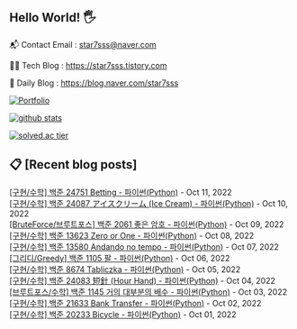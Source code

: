 ## Hello World! 🖐

📬 Contact Email : star7sss@naver.com

👨‍💻 Tech Blog : https://star7sss.tistory.com

🤪 Daily Blog : https://blog.naver.com/star7sss

[![Portfolio](https://img.shields.io/badge/Portfolio-%23000000.svg?style=for-the-badge&logo=firefox&logoColor=#FF7139)](https://fern-way-13f.notion.site/Jang-Thang-3b7b327981a2456c8ee5952eadb848b9)

[![github stats](https://github-readme-stats.vercel.app/api?username=jangThang&show_icons=true&hide_border=False)](https://star7sss.tistory.com)

[![solved.ac tier](http://mazassumnida.wtf/api/v2/generate_badge?boj=star7sss)](https://solved.ac/star7sss)

## 📋 [Recent blog posts]
[[구현/수학] 백준 24751 Betting - 파이썬(Python)](https://star7sss.tistory.com/521) - Oct 11, 2022<br>
[[구현/수학] 백준 24087 アイスクリーム (Ice Cream) - 파이썬(Python)](https://star7sss.tistory.com/520) - Oct 10, 2022<br>
[[BruteForce/브루트포스] 백준 2061 좋은 암호 - 파이썬(Python)](https://star7sss.tistory.com/571) - Oct 09, 2022<br>
[[구현/수학] 백준 13623 Zero or One - 파이썬(Python)](https://star7sss.tistory.com/519) - Oct 08, 2022<br>
[[구현/수학] 백준 13580 Andando no tempo - 파이썬(Python)](https://star7sss.tistory.com/518) - Oct 07, 2022<br>
[[그리디/Greedy] 백준 1105 팔 - 파이썬(Python)](https://star7sss.tistory.com/569) - Oct 06, 2022<br>
[[구현/수학] 백준 8674 Tabliczka - 파이썬(Python)](https://star7sss.tistory.com/517) - Oct 05, 2022<br>
[[구현/수학] 백준 24083 短針 (Hour Hand) - 파이썬(Python)](https://star7sss.tistory.com/511) - Oct 04, 2022<br>
[[브루트포스/수학] 백준 1145 거의 대부분의 배수 - 파이썬(Python)](https://star7sss.tistory.com/568) - Oct 03, 2022<br>
[[구현/수학] 백준 21633 Bank Transfer - 파이썬(Python)](https://star7sss.tistory.com/510) - Oct 02, 2022<br>
[[구현/수학] 백준 20233 Bicycle - 파이썬(Python)](https://star7sss.tistory.com/509) - Oct 01, 2022<br>
